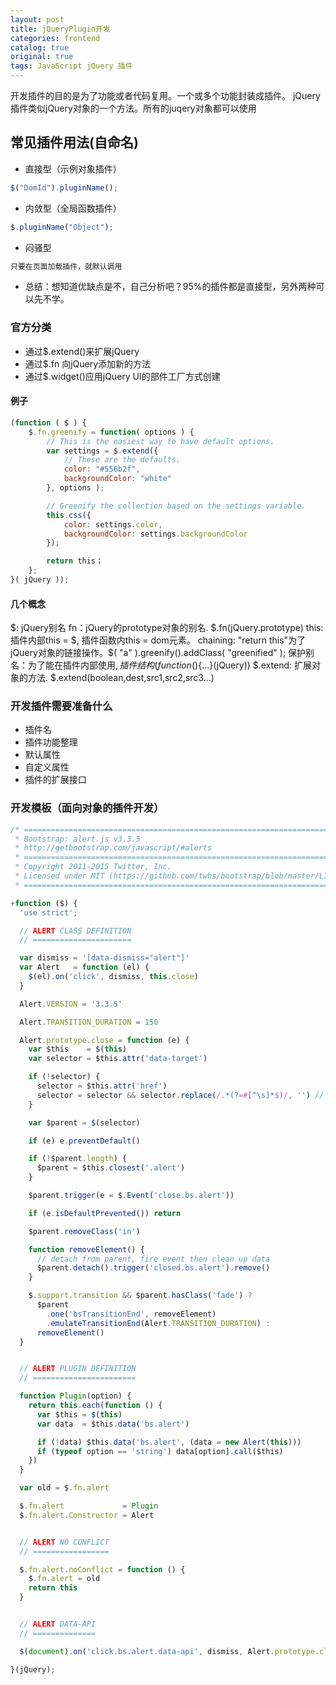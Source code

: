 ```yaml
---
layout: post
title: jQueryPlugin开发
categories: frontend
catalog: true
original: true
tags: JavaScript jQuery 插件
---
```


开发插件的目的是为了功能或者代码复用。一个或多个功能封装成插件。
jQuery插件类似jQuery对象的一个方法。所有的juqery对象都可以使用

## 常见插件用法(自命名)

* 直接型（示例对象插件）

```js
$("DomId").pluginName();

```

* 内敛型（全局函数插件）

```js
$.pluginName("Object");

```

* 闷骚型

```js
只要在页面加载插件，就默认调用

```

* 总结：想知道优缺点是不，自己分析吧？95%的插件都是直接型，另外两种可以先不学。

### 官方分类

* 通过$.extend()来扩展jQuery
* 通过$.fn 向jQuery添加新的方法
* 通过$.widget()应用jQuery UI的部件工厂方式创建

#### 例子

```js
(function ( $ ) {
    $.fn.greenify = function( options ) {
        // This is the easiest way to have default options.
        var settings = $.extend({
            // These are the defaults.
            color: "#556b2f",
            backgroundColor: "white"
        }, options );

        // Greenify the collection based on the settings variable.
        this.css({
            color: settings.color,
            backgroundColor: settings.backgroundColor
        });

        return this；
    };
}( jQuery ));
```

#### 几个概念

  $: jQuery别名
  fn：jQuery的prototype对象的别名. $.fn(jQuery.prototype)
  this: 插件内部this = $, 插件函数内this = dom元素。
  chaining: "return this"为了jQuery对象的链接操作。$( "a" ).greenify().addClass( "greenified" );
  保护别名：为了能在插件内部使用$,插件结构 (function($){...}(jQuery))
  $.extend: 扩展对象的方法. $.extend(boolean,dest,src1,src2,src3...)

### 开发插件需要准备什么

* 插件名
* 插件功能整理
* 默认属性
* 自定义属性
* 插件的扩展接口

### 开发模板（面向对象的插件开发）

```js
/* ========================================================================
 * Bootstrap: alert.js v3.3.5
 * http://getbootstrap.com/javascript/#alerts
 * ========================================================================
 * Copyright 2011-2015 Twitter, Inc.
 * Licensed under MIT (https://github.com/twbs/bootstrap/blob/master/LICENSE)
 * ======================================================================== */

+function ($) {
  'use strict';

  // ALERT CLASS DEFINITION
  // ======================

  var dismiss = '[data-dismiss="alert"]'
  var Alert   = function (el) {
    $(el).on('click', dismiss, this.close)
  }

  Alert.VERSION = '3.3.5'

  Alert.TRANSITION_DURATION = 150

  Alert.prototype.close = function (e) {
    var $this    = $(this)
    var selector = $this.attr('data-target')

    if (!selector) {
      selector = $this.attr('href')
      selector = selector && selector.replace(/.*(?=#[^\s]*$)/, '') // strip for ie7
    }

    var $parent = $(selector)

    if (e) e.preventDefault()

    if (!$parent.length) {
      $parent = $this.closest('.alert')
    }

    $parent.trigger(e = $.Event('close.bs.alert'))

    if (e.isDefaultPrevented()) return

    $parent.removeClass('in')

    function removeElement() {
      // detach from parent, fire event then clean up data
      $parent.detach().trigger('closed.bs.alert').remove()
    }

    $.support.transition && $parent.hasClass('fade') ?
      $parent
        .one('bsTransitionEnd', removeElement)
        .emulateTransitionEnd(Alert.TRANSITION_DURATION) :
      removeElement()
  }


  // ALERT PLUGIN DEFINITION
  // =======================

  function Plugin(option) {
    return this.each(function () {
      var $this = $(this)
      var data  = $this.data('bs.alert')

      if (!data) $this.data('bs.alert', (data = new Alert(this)))
      if (typeof option == 'string') data[option].call($this)
    })
  }

  var old = $.fn.alert

  $.fn.alert             = Plugin
  $.fn.alert.Constructor = Alert


  // ALERT NO CONFLICT
  // =================

  $.fn.alert.noConflict = function () {
    $.fn.alert = old
    return this
  }


  // ALERT DATA-API
  // ==============

  $(document).on('click.bs.alert.data-api', dismiss, Alert.prototype.close)

}(jQuery);

```